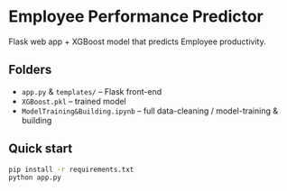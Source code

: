 # Employee Performance Predictor

Flask web app + XGBoost model that predicts Employee productivity.

## Folders
* `app.py` & `templates/` – Flask front-end  
* `XGBoost.pkl` – trained model  
* `ModelTraining&Building.ipynb` – full data-cleaning / model-training & building

## Quick start
```bash
pip install -r requirements.txt
python app.py 

